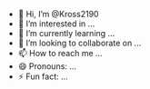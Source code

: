 - 👋 Hi, I’m @Kross2190
- 👀 I’m interested in ...
- 🌱 I’m currently learning ...
- 💞️ I’m looking to collaborate on ...
- 📫 How to reach me ...
- 😄 Pronouns: ...
- ⚡ Fun fact: ...

<!---
Kross2190/Kross2190 is a ✨ special ✨ repository because its `README.md` (this file) appears on your GitHub profile.
You can click the Preview link to take a look at your changes.
--->
